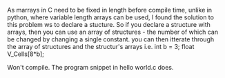As marrays in C need to be fixed in length before compile time, unlike in python, where variable length arrays can be used, I found the solution to this problem ws to declare a stucture.
So if you declare a structure with arrays, then you can use an array of structures - the number of which can be changed by changing a single constant. you can then itterate through the array of structures and the structur's arrays 
i.e. 
int b = 3;
float V_Cells[8*b];

Won't compile.
The program snippet in hello world.c does.
